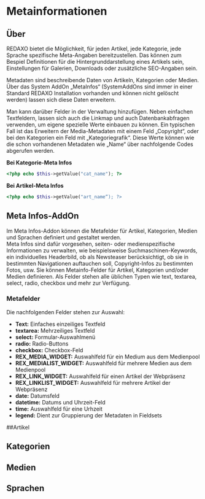 # Metainformationen

## Über

REDAXO bietet die Möglichkeit, für jeden Artikel, jede Kategorie, jede Sprache spezifische Meta-Angaben bereitzustellen. Das können zum Bespiel Definitionen für die Hintergrunddarstellung eines Artikels sein, Einstellungen für Galerien, Downloads oder zusätzliche SEO-Angaben sein.  

Metadaten sind beschreibende Daten von Artikeln, Kategorien oder Medien. Über das System AddOn „MetaInfos“ (SystemAddOns sind immer in einer Standard REDAXO Installation vorhanden und können nicht gelöscht werden) lassen sich diese Daten erweitern.

Man kann darüber Felder in der Verwaltung hinzufügen. Neben einfachen Textfeldern, lassen sich auch die Linkmap und auch Datenbankabfragen verwenden, um eigene spezielle Werte einbauen zu können. Ein typischen Fall ist das Erweitern der Media-Metadaten mit einem Feld „Copyright“, oder bei den Kategorien ein Feld mit „Kategoriegrafik“. Diese Werte können wie die schon vorhandenen Metadaten wie „Name“ über nachfolgende Codes abgerufen werden.  

**Bei Kategorie-Meta Infos**

```PHP 
<?php echo $this->getValue("cat_name"); ?>
```
**Bei Artikel-Meta Infos**

```PHP 
<?php echo $this->getValue("art_name“); ?>
```

## Meta Infos-AddOn

Im Meta Infos-Addon können die Metafelder für Artikel, Kategorien, Medien und Sprachen definiert und gestaltet werden.  
 Meta Infos  sind dafür vorgesehen, seiten- oder medienspezifische Informationen zu verwalten, wie beispielsweise Suchmaschinen-Keywords, ein individuelles Headerbild, ob als Newsteaser berücksichtigt, ob sie in bestimmten Navigationen auftauchen soll, Copyright-Infos zu bestimmten Fotos, usw. Sie können Metainfo-Felder für Artikel, Kategorien und/oder Medien definieren. Als Felder stehen alle üblichen Typen wie text, textarea, select, radio, checkbox und mehr zur Verfügung. 
 
### Metafelder

Die nachfolgenden Felder stehen zur Auswahl: 

* **Text:**  Einfaches einzeiliges Textfeld 
*  **textarea:** Mehrzeiliges Textfeld 
*  **select:** Formular-Auswahlmenü
*  **radio:** Radio-Buttons
*  **checkbox:** Checkbox-Feld 
*  **REX_MEDIA_WIDGET:** Auswahlfeld für ein Medium aus dem Medienpool
*  **REX_MEDIALIST_WIDGET:**  Auswahlfeld für mehrere Medien aus dem Medienpool
*  **REX_LINK_WIDGET:** Auswahlfeld für einen Artikel der Webpräsenz
*  **REX_LINKLIST_WIDGET:** Auswahlfeld für mehrere Artikel der Webpräsenz
* **date:** Datumsfeld
* **datetime:** Datums und Uhrzeit-Feld
* **time:** Auswahlfeld für eine Urhzeit
* **legend:** Dient zur Gruppierung der Metadaten in Fieldsets

##Artikel

## Kategorien

## Medien

## Sprachen
